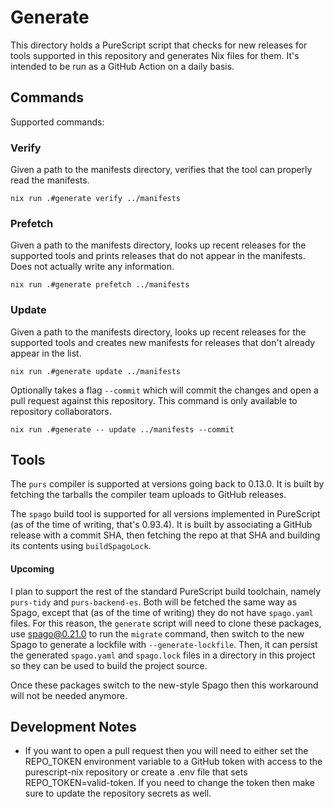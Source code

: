 # Generate

This directory holds a PureScript script that checks for new releases for tools supported in this repository and generates Nix files for them. It's intended to be run as a GitHub Action on a daily basis.

## Commands

Supported commands:

### Verify

Given a path to the manifests directory, verifies that the tool can properly read the manifests.

```console
nix run .#generate verify ../manifests
```

### Prefetch

Given a path to the manifests directory, looks up recent releases for the supported tools and prints releases that do not appear in the manifests. Does not actually write any information.

```console
nix run .#generate prefetch ../manifests
```

### Update

Given a path to the manifests directory, looks up recent releases for the supported tools and creates new manifests for releases that don't already appear in the list.

```console
nix run .#generate update ../manifests
```

Optionally takes a flag `--commit` which will commit the changes and open a pull request against this repository. This command is only available to repository collaborators.

```console
nix run .#generate -- update ../manifests --commit
```

## Tools

The `purs` compiler is supported at versions going back to 0.13.0. It is built by fetching the tarballs the compiler team uploads to GitHub releases.

The `spago` build tool is supported for all versions implemented in PureScript (as of the time of writing, that's 0.93.4). It is built by associating a GitHub release with a commit SHA, then fetching the repo at that SHA and building its contents using `buildSpagoLock`.

#### Upcoming

I plan to support the rest of the standard PureScript build toolchain, namely `purs-tidy` and `purs-backend-es`. Both will be fetched the same way as Spago, except that (as of the time of writing) they do not have `spago.yaml` files. For this reason, the `generate` script will need to clone these packages, use spago@0.21.0 to run the `migrate` command, then switch to the new Spago to generate a lockfile with `--generate-lockfile`. Then, it can persist the generated `spago.yaml` and `spago.lock` files in a directory in this project so they can be used to build the project source.

Once these packages switch to the new-style Spago then this workaround will not be needed anymore.

## Development Notes

- If you want to open a pull request then you will need to either set the REPO_TOKEN environment variable to a GitHub token with access to the purescript-nix repository or create a .env file that sets REPO_TOKEN=valid-token. If you need to change the token then make sure to update the repository secrets as well.
